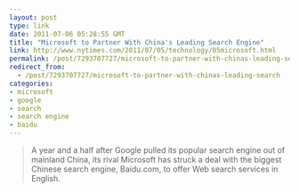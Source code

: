 ```yaml
---
layout: post
type: link
date: 2011-07-06 05:28:55 GMT
title: "Microsoft to Partner With China's Leading Search Engine"
link: http://www.nytimes.com/2011/07/05/technology/05microsoft.html
permalink: /post/7293707727/microsoft-to-partner-with-chinas-leading-search
redirect_from: 
  - /post/7293707727/microsoft-to-partner-with-chinas-leading-search
categories:
- microsoft
- google
- search
- search engine
- baidu
---
```

<blockquote>A year and a half after Google pulled its popular search engine out of mainland China, its rival Microsoft has struck a deal with the biggest Chinese search engine, Baidu.com, to offer Web search services in English.</blockquote>